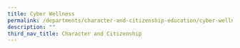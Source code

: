 ```yaml
---
title: Cyber Wellness
permalink: /departments/character-and-citizenship-education/cyber-wellness/
description: ""
third_nav_title: Character and Citizenship
---
```

